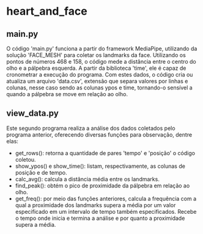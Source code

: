 # heart_and_face
## main.py
O código 'main.py' funciona a partir do framework MediaPipe, utilizando da solução 'FACE_MESH' para coletar os landmarks da face. Utilizando os pontos de números 468 e 158, o código mede a distância entre o centro do olho e a pálpebra esquerda. A partir da biblioteca 'time', ele é capaz de cronometrar a execução do programa. Com estes dados, o código cria ou atualiza um arquivo 'data.csv', extensão que separa valores por linhas e colunas, nesse caso sendo as colunas ypos e time, tornando-o sensível a quando a pálpebra se move em relação ao olho.
## view_data.py
Este segundo programa realiza a análise dos dados coletados pelo programa anterior, oferecendo diversas funções para observação, dentre elas:
* get_rows(): retorna a quantidade de pares 'tempo' e 'posição' o código coletou.
* show_ypos() e show_time(): listam, respectivamente, as colunas de posição e de tempo.
* calc_avg(): calcula a distância média entre os landmarks.
* find_peak(): obtém o pico de proximidade da pálpebra em relação ao olho.
* get_freq(): por meio das funções anteriores, calcula a frequência com a qual a proximidade dos landmarks supera a média por um valor especificado em um intervalo de tempo também especificados. Recebe o tempo onde inicia e termina a análise e por quanto a proximidade supera a média.
